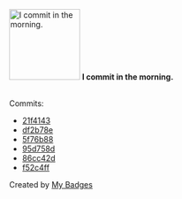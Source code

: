 <img src="https://my-badges.github.io/my-badges/morning-commits.png" alt="I commit in the morning." title="I commit in the morning." width="128">
<strong>I commit in the morning.</strong>
<br><br>

Commits:

- <a href="https://github.com/mmichie/cardsharp/commit/21f4143069358c5852c60fa8d7ddfe67306f69ea">21f4143</a>
- <a href="https://github.com/mmichie/dotfiles/commit/df2b78e2142c644694487b5f99801eb9c27ad937">df2b78e</a>
- <a href="https://github.com/mmichie/dotfiles/commit/5f76b885995a0dd3ea0f03105e410d0a03372675">5f76b88</a>
- <a href="https://github.com/mmichie/dotfiles/commit/95d758d146a8b336be5a1a623e5ee8750647475c">95d758d</a>
- <a href="https://github.com/mmichie/dotfiles/commit/86cc42d2d0df11fc32c82fd1ba162f793c24c781">86cc42d</a>
- <a href="https://github.com/mmichie/cardsharp/commit/f52c4ffeb9df3d1cef4b442d603dca99f2301d05">f52c4ff</a>


Created by <a href="https://github.com/my-badges/my-badges">My Badges</a>